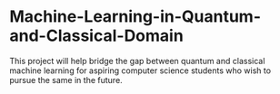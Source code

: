 # Machine-Learning-in-Quantum-and-Classical-Domain
This project will help bridge the gap between quantum and classical machine learning for aspiring computer science students who wish to pursue the same in the future.
